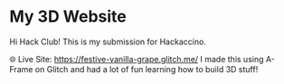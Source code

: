 # My 3D Website

Hi Hack Club! This is my submission for Hackaccino.

🌐 Live Site: https://festive-vanilla-grape.glitch.me/
I made this using A-Frame on Glitch and had a lot of fun learning how to build 3D stuff!
